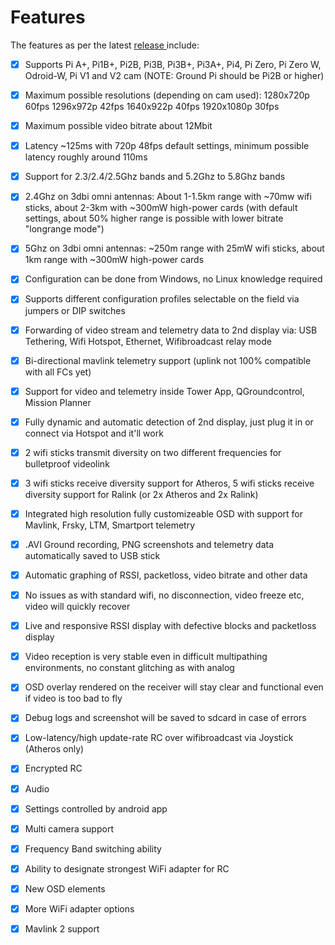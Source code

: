 # Features

The features as per the latest [release ](https://github.com/OpenHD/Open.HD/releases)include:

* [x] Supports Pi A+, Pi1B+, Pi2B, Pi3B, Pi3B+, Pi3A+, Pi4, Pi Zero, Pi Zero W, Odroid-W, Pi V1 and V2 cam  \(NOTE: Ground Pi should be Pi2B or higher\)
* [x] Maximum possible resolutions \(depending on cam used\): 1280x720p 60fps 1296x972p 42fps 1640x922p 40fps 1920x1080p 30fps
* [x] Maximum possible video bitrate about 12Mbit
* [x] Latency ~125ms with 720p 48fps default settings, minimum possible latency roughly around 110ms
* [x] Support for 2.3/2.4/2.5Ghz bands and 5.2Ghz to 5.8Ghz bands
* [x] 2.4Ghz on 3dbi omni antennas: About 1-1.5km range with ~70mw wifi sticks, about 2-3km with ~300mW high-power cards \(with default settings, about 50% higher range is possible with lower bitrate "longrange mode"\)
* [x] 5Ghz on 3dbi omni antennas: ~250m range with 25mW wifi sticks, about 1km range with ~300mW high-power cards
* [x] Configuration can be done from Windows, no Linux knowledge required
* [x] Supports different configuration profiles selectable on the field via jumpers or DIP switches
* [x] Forwarding of video stream and telemetry data to 2nd display via: USB Tethering, Wifi Hotspot, Ethernet, Wifibroadcast relay mode
* [x] Bi-directional mavlink telemetry support \(uplink not 100% compatible with all FCs yet\)
* [x] Support for video and telemetry inside Tower App, QGroundcontrol, Mission Planner
* [x] Fully dynamic and automatic detection of 2nd display, just plug it in or connect via Hotspot and it'll work
* [x] 2 wifi sticks transmit diversity on two different frequencies for bulletproof videolink
* [x] 3 wifi sticks receive diversity support for Atheros, 5 wifi sticks receive diversity support for Ralink \(or 2x Atheros and 2x Ralink\)
* [x] Integrated high resolution fully customizeable OSD with support for Mavlink, Frsky, LTM, Smartport telemetry
* [x] .AVI Ground recording, PNG screenshots and telemetry data automatically saved to USB stick
* [x] Automatic graphing of RSSI, packetloss, video bitrate and other data
* [x] No issues as with standard wifi, no disconnection, video freeze etc, video will quickly recover
* [x] Live and responsive RSSI display with defective blocks and packetloss display
* [x] Video reception is very stable even in difficult multipathing environments, no constant glitching as with analog
* [x] OSD overlay rendered on the receiver will stay clear and functional even if video is too bad to fly
* [x] Debug logs and screenshot will be saved to sdcard in case of errors
* [x] Low-latency/high update-rate RC over wifibroadcast via Joystick \(Atheros only\)
* [x] Encrypted RC
* [x] Audio
* [x] Settings controlled by android app
* [x] Multi camera support
* [x] Frequency Band switching ability
* [x] Ability to designate strongest WiFi adapter for RC
* [x] New OSD elements
* [x] More WiFi adapter options
* [x] Mavlink 2 support

